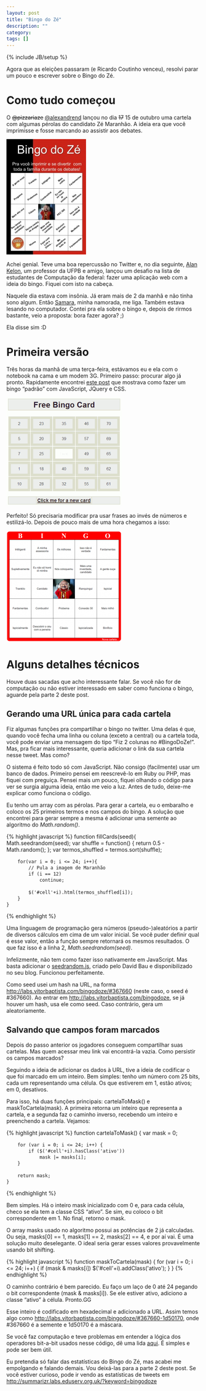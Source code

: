```yaml
---
layout: post
title: "Bingo do Zé"
description: ""
category: 
tags: []
---
```

{% include JB/setup %}

Agora que as eleições passaram (e Ricardo Coutinho venceu), resolvi parar um
pouco e escrever sobre o Bingo do Zé.

Como tudo começou
=================

O <del>@pizzariaze</del> [@alexandrend](http://twitter.com/alexandrend) lançou
no dia <del>17</del> 15 de outubro uma cartela com algumas pérolas do candidato
Zé Maranhão. A ideia era que você imprimisse e fosse marcando ao assistir aos
debates.

[![Bingo do Zé](/assets/media/bingo-do-ze.jpg)](http://pizzariadoze.blogspot.com/2010/10/bingo-do-ze-maranhao-para-acompanhar.html)

Achei genial. Teve uma boa repercussão no Twitter e, no dia seguinte, [Alan
Kelon](http://kelon.org), um professor da UFPB e amigo, lançou um desafio na
lista de estudantes de Computação da federal: fazer uma aplicação web com a
ideia do bingo. Fiquei com isto na cabeça.

Naquele dia estava com insônia. Já eram mais de 2 da manhã e não tinha sono
algum. Então [Samara](http://samaraguimaraes.com), minha namorada, me liga.
Também estava lesando no computador. Contei pra ela sobre o bingo e, depois de
rirmos bastante, veio a proposta: bora fazer agora? ;)

Ela disse sim :D

Primeira versão
===============

Três horas da manhã de uma terça-feira, estávamos eu e ela com o notebook na
cama e um modem 3G. Primeiro passo: procurar algo já pronto.  Rapidamente
encontrei [este
post](http://threadbarecanvas.com/jquery/bingo-card-javascript-and-jquery/) que
mostrava como fazer um bingo “padrão” com JavaScript, JQuery e CSS.

![Primeira versão](/assets/media/bingo-original.png)

Perfeito! Só precisaria modificar pra usar frases ao invés de números e
estilizá-lo. Depois de pouco mais de uma hora chegamos a isso:

![Primeiro Bingo do Zé](/assets/media/bingodoze-antigo.png)

Alguns detalhes técnicos
========================

Houve duas sacadas que acho interessante falar. Se você não for de computação ou
não estiver interessado em saber como funciona o bingo, aguarde pela parte 2
deste post.

Gerando uma URL única para cada cartela
---------------------------------------

Fiz algumas funções pra compartilhar o bingo no twitter. Uma delas é que, quando
você fecha uma linha ou coluna (exceto a central) ou a cartela toda, você pode
enviar uma mensagem do tipo “Fiz 2 colunas no #BingoDoZe!”. Mas, pra ficar mais
interessante, queria adicionar o link da sua cartela nesse tweet. Mas como?

O sistema é feito todo só com JavaScript. Não consigo (facilmente) usar um banco
de dados. Primeiro pensei em reescrevê-lo em Ruby ou PHP, mas fiquei com
preguiça. Pensei mais um pouco, fiquei olhando o código para ver se surgia
alguma ideia, então me veio a luz. Antes de tudo, deixe-me explicar como
funciona o código.

Eu tenho um array com as pérolas. Para gerar a cartela, eu o embaralho e coloco
os 25 primeiros termos e nos campos do bingo. A solução que encontrei para gerar
sempre a mesma é adicionar uma semente ao algoritmo do _Math.random()_.

{% highlight javascript %}
    function fillCards(seed){
        Math.seedrandom(seed);
        var shuffle = function() { return 0.5 - Math.random(); };
        var termos_shuffled = termos.sort(shuffle);
     
        for(var i = 0; i <= 24; i++){
            // Pula a imagem de Maranhão
            if (i == 12)
                continue;
     
            $('#cell'+i).html(termos_shuffled[i]);
        }
    }
{% endhighlight %}

Uma linguagem de programação gera números (pseudo-)aleatórios a partir de
diversos cálculos em cima de um valor inicial. Se você puder definir qual é esse
valor, então a função sempre retornará os mesmos resultados. O que faz isso é a
linha 2, _Math.seedrandom(seed)_.

Infelizmente, não tem como fazer isso nativamente em JavaScript. Mas basta
adicionar o [seedrandom.js](http://davidbau.com/encode/seedrandom.js), criado
pelo David Bau e disponibilizado no seu blog. Funcionou perfeitamente.

Como seed usei um hash na URL, na forma
http://labs.vitorbaptista.com/bingodoze/#367660 (neste caso, o seed é #367660).
Ao entrar em http://labs.vitorbaptista.com/bingodoze, se já houver um hash, usa
ele como seed. Caso contrário, gera um aleatoriamente.

Salvando que campos foram marcados
----------------------------------

Depois do passo anterior os jogadores conseguem compartilhar suas cartelas. Mas
quem acessar meu link vai encontrá-la vazia. Como persistir os campos marcados?

Seguindo a ideia de adicionar os dados à URL, tive a ideia de codificar o que
foi marcado em um inteiro. Bem simples: tenho um número com 25 bits, cada um
representando uma célula. Os que estiverem em 1, estão ativos; em 0, desativos.

Para isso, há duas funções principais: cartelaToMask() e maskToCartela(mask). A
primeira retorna um inteiro que representa a cartela, e a segunda faz o caminho
inverso, recebendo um inteiro e preenchendo a cartela. Vejamos:

{% highlight javascript %}
    function cartelaToMask() {
        var mask = 0;
     
        for (var i = 0; i <= 24; i++) {
            if ($('#cell'+i).hasClass('ativo'))
                mask |= masks[i];
        }
     
        return mask;
    }
{% endhighlight %}

Bem simples. Há o inteiro mask inicializado com 0 e, para cada célula, checo se
ela tem a classe CSS “ativo”. Se sim, eu coloco o bit correspondente em 1. No
final, retorno o mask.

O array masks usado no algoritmo possui as potências de 2 já calculadas. Ou
seja, masks[0] == 1, masks[1] == 2, masks[2] == 4, e por aí vai. É uma solução
muito deselegante. O ideal seria gerar esses valores provavelmente usando bit
shifting.

{% highlight javascript %}
    function maskToCartela(mask) {
        for (var i = 0; i <= 24; i++) {
            if (mask & masks[i])
                $('#cell'+i).addClass('ativo');
        }
    }
{% endhighlight %}

O caminho contrário é bem parecido. Eu faço um laço de 0 até 24 pegando o bit
correspondente (mask & masks[i]). Se ele estiver ativo, adiciono a classe
“ativo” à célula. Pronto.GG

Esse inteiro é codificado em hexadecimal e adicionado a URL. Assim temos algo
como http://labs.vitorbaptista.com/bingodoze/#367660-1d50170, onde #367660 é a
semente e 1d50170 é a máscara.

Se você faz computação e teve problemas em entender a lógica dos operadores
bit-a-bit usados nesse código, dê uma lida
[aqui](http://www.htmlstaff.org/ver.php?id=4333). É simples e pode ser bem útil.

Eu pretendia só falar das estatísticas do Bingo do Zé, mas acabei me empolgando
e falando demais. Vou deixá-las para a parte 2 deste post. Se você estiver
curioso, pode ir vendo as estatísticas de tweets em
http://summarizr.labs.eduserv.org.uk/?keyword=bingodoze
